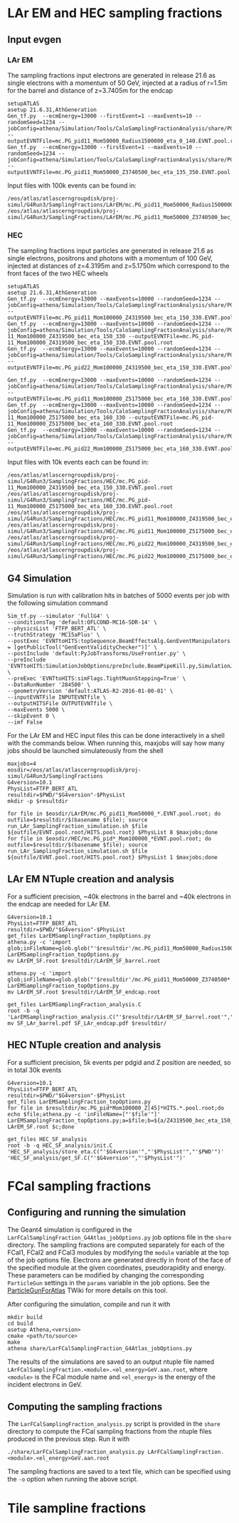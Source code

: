 # LAr EM and HEC sampling fractions

## Input evgen

### LAr EM
The sampling fractions input electrons are generated in release 21.6 as single electrons with a momentum of 50 GeV, injected at a radius of r=1.5m for the barrel and distance of z=3.7405m for the endcap
```
setupATLAS
asetup 21.6.31,AthGeneration
Gen_tf.py  --ecmEnergy=13000 --firstEvent=1 --maxEvents=10 --randomSeed=1234 --jobConfig=athena/Simulation/Tools/CaloSamplingFractionAnalysis/share/PG_pid11_Mom50000_Radius1500000_eta_0_140 --outputEVNTFile=mc.PG_pid11_Mom50000_Radius1500000_eta_0_140.EVNT.pool.root
Gen_tf.py  --ecmEnergy=13000 --firstEvent=1 --maxEvents=10 --randomSeed=1234 --jobConfig=athena/Simulation/Tools/CaloSamplingFractionAnalysis/share/PG_pid11_Mom50000_Z3740500_bec_eta_135_350 --outputEVNTFile=mc.PG_pid11_Mom50000_Z3740500_bec_eta_135_350.EVNT.pool.root
```
Input files with 100k events can be found in:
```
/eos/atlas/atlascerngroupdisk/proj-simul/G4Run3/SamplingFractions/LArEM/mc.PG_pid11_Mom50000_Radius1500000_eta_0_140.EVNT.pool.root
/eos/atlas/atlascerngroupdisk/proj-simul/G4Run3/SamplingFractions/LArEM/mc.PG_pid11_Mom50000_Z3740500_bec_eta_135_350.EVNT.pool.root
```

### HEC
The sampling fractions input particles are generated in release 21.6 as single electrons, positrons and photons with a momentum of 100 GeV, injected at distances of z=4.3195m and z=5.1750m which correspond to the front faces of the two HEC wheels
```
setupATLAS
asetup 21.6.31,AthGeneration
Gen_tf.py  --ecmEnergy=13000 --maxEvents=10000 --randomSeed=1234 --jobConfig=athena/Simulation/Tools/CaloSamplingFractionAnalysis/share/PG_pid11_Mom100000_Z4319500_bec_eta_150_330 --outputEVNTFile=mc.PG_pid11_Mom100000_Z4319500_bec_eta_150_330.EVNT.pool.root
Gen_tf.py  --ecmEnergy=13000 --maxEvents=10000 --randomSeed=1234 --jobConfig=athena/Simulation/Tools/CaloSamplingFractionAnalysis/share/PG_pid-11_Mom100000_Z4319500_bec_eta_150_330 --outputEVNTFile=mc.PG_pid-11_Mom100000_Z4319500_bec_eta_150_330.EVNT.pool.root
Gen_tf.py  --ecmEnergy=13000 --maxEvents=10000 --randomSeed=1234 --jobConfig=athena/Simulation/Tools/CaloSamplingFractionAnalysis/share/PG_pid22_Mom100000_Z4319500_bec_eta_150_330 --outputEVNTFile=mc.PG_pid22_Mom100000_Z4319500_bec_eta_150_330.EVNT.pool.root

Gen_tf.py  --ecmEnergy=13000 --maxEvents=10000 --randomSeed=1234 --jobConfig=athena/Simulation/Tools/CaloSamplingFractionAnalysis/share/PG_pid11_Mom100000_Z5175000_bec_eta_160_330 --outputEVNTFile=mc.PG_pid11_Mom100000_Z5175000_bec_eta_160_330.EVNT.pool.root
Gen_tf.py  --ecmEnergy=13000 --maxEvents=10000 --randomSeed=1234 --jobConfig=athena/Simulation/Tools/CaloSamplingFractionAnalysis/share/PG_pid-11_Mom100000_Z5175000_bec_eta_160_330 --outputEVNTFile=mc.PG_pid-11_Mom100000_Z5175000_bec_eta_160_330.EVNT.pool.root
Gen_tf.py  --ecmEnergy=13000 --maxEvents=10000 --randomSeed=1234 --jobConfig=athena/Simulation/Tools/CaloSamplingFractionAnalysis/share/PG_pid22_Mom100000_Z5175000_bec_eta_160_330 --outputEVNTFile=mc.PG_pid22_Mom100000_Z5175000_bec_eta_160_330.EVNT.pool.root
```

Input files with 10k events each can be found in:
```
/eos/atlas/atlascerngroupdisk/proj-simul/G4Run3/SamplingFractions/HEC/mc.PG_pid-11_Mom100000_Z4319500_bec_eta_150_330.EVNT.pool.root
/eos/atlas/atlascerngroupdisk/proj-simul/G4Run3/SamplingFractions/HEC/mc.PG_pid-11_Mom100000_Z5175000_bec_eta_160_330.EVNT.pool.root
/eos/atlas/atlascerngroupdisk/proj-simul/G4Run3/SamplingFractions/HEC/mc.PG_pid11_Mom100000_Z4319500_bec_eta_150_330.EVNT.pool.root
/eos/atlas/atlascerngroupdisk/proj-simul/G4Run3/SamplingFractions/HEC/mc.PG_pid11_Mom100000_Z5175000_bec_eta_160_330.EVNT.pool.root
/eos/atlas/atlascerngroupdisk/proj-simul/G4Run3/SamplingFractions/HEC/mc.PG_pid22_Mom100000_Z4319500_bec_eta_150_330.EVNT.pool.root
/eos/atlas/atlascerngroupdisk/proj-simul/G4Run3/SamplingFractions/HEC/mc.PG_pid22_Mom100000_Z5175000_bec_eta_160_330.EVNT.pool.root
```

## G4 Simulation
Simulation is run with calibration hits in batches of 5000 events per job with the following simulation command
```
Sim_tf.py --simulator 'FullG4' \
--conditionsTag 'default:OFLCOND-MC16-SDR-14' \
--physicsList 'FTFP_BERT_ATL' \
--truthStrategy 'MC15aPlus' \
--postExec 'EVNTtoHITS:topSequence.BeamEffectsAlg.GenEventManipulators = [getPublicTool("GenEventValidityChecker")]' \
--postInclude 'default:PyJobTransforms/UseFrontier.py' \
--preInclude 'EVNTtoHITS:SimulationJobOptions/preInclude.BeamPipeKill.py,SimulationJobOptions/preInclude.CalHits.py,SimulationJobOptions/preInclude.ParticleID.py' \
--preExec 'EVNTtoHITS:simFlags.TightMuonStepping=True' \
--DataRunNumber '284500' \
--geometryVersion 'default:ATLAS-R2-2016-01-00-01' \
--inputEVNTFile INPUTEVNTfile \
--outputHITSFile OUTPUTEVNTfile \
--maxEvents 5000 \
--skipEvent 0 \
--imf False
```

For the LAr EM and HEC input files this can be done interactively in a shell with the commands below. When running this, maxjobs will say how many jobs should be launched simulateously from the shell
```
maxjobs=4
eosdir=/eos/atlas/atlascerngroupdisk/proj-simul/G4Run3/SamplingFractions
G4version=10.1
PhysList=FTFP_BERT_ATL
resultdir=$PWD/"$G4version"-$PhysList
mkdir -p $resultdir

for file in $eosdir/LArEM/mc.PG_pid11_Mom50000_*.EVNT.pool.root; do outfile=$resultdir/$(basename $file); source run_LAr_SamplingFraction_simulation.sh $file ${outfile/EVNT.pool.root/HITS.pool.root} $PhysList 8 $maxjobs;done
for file in $eosdir/HEC/mc.PG_pid*_Mom100000_*EVNT.pool.root; do outfile=$resultdir/$(basename $file); source run_LAr_SamplingFraction_simulation.sh $file ${outfile/EVNT.pool.root/HITS.pool.root} $PhysList 1 $maxjobs;done
```

## LAr EM NTuple creation and analysis
For a sufficient precision, ~40k electrons in the barrel and ~40k electrons in the endcap are needed for LAr EM.

```
G4version=10.1
PhysList=FTFP_BERT_ATL
resultdir=$PWD/"$G4version"-$PhysList
get_files LarEMSamplingFraction_topOptions.py
athena.py -c 'import glob;inFileName=glob.glob("'$resultdir'/mc.PG_pid11_Mom50000_Radius1500000*.HITS.*.pool.root")' LarEMSamplingFraction_topOptions.py
mv LArEM_SF.root $resultdir/LArEM_SF_barrel.root

athena.py -c 'import glob;inFileName=glob.glob("'$resultdir'/mc.PG_pid11_Mom50000_Z3740500*.HITS.*.pool.root")' LarEMSamplingFraction_topOptions.py
mv LArEM_SF.root $resultdir/LArEM_SF_endcap.root

get_files LarEMSamplingFraction_analysis.C
root -b -q 'LarEMSamplingFraction_analysis.C("'$resultdir/LArEM_SF_barrel.root'","'$resultdir/LArEM_SF_endcap.root'")'
mv SF_LAr_barrel.pdf SF_LAr_endcap.pdf $resultdir/
```

## HEC NTuple creation and analysis
For a sufficient precision, 5k events per pdgid and Z position are needed, so in total 30k events

```
G4version=10.1
PhysList=FTFP_BERT_ATL
resultdir=$PWD/"$G4version"-$PhysList
get_files LarEMSamplingFraction_topOptions.py
for file in $resultdir/mc.PG_pid*Mom100000_Z[45]*HITS.*.pool.root;do echo $file;athena.py -c 'inFileName=["'$file'"]' LarEMSamplingFraction_topOptions.py;a=$file;b=${a/Z4319500_bec_eta_150_330.HITS/HECfwh.NTUP};c=${b/Z5175000_bec_eta_160_330.HITS/HECrwh.NTUP};mv LArEM_SF.root $c;done

get_files HEC_SF_analysis
root -b -q HEC_SF_analysis/init.C 'HEC_SF_analysis/store_eta.C("'$G4version'","'$PhysList'","'$PWD'")' 'HEC_SF_analysis/get_SF.C("'$G4version'","'$PhysList'")'
```


# FCal sampling fractions

## Configuring and running the simulation

The Geant4 simulation is configured in the `LarFCalSamplingFraction_G4Atlas_jobOptions.py` job options file in the `share` directory.
The sampling fractions are computed separately for each of the FCal1, FCal2 and FCal3 modules by modifying the `module` variable at the top of the job options file. 
Electrons are generated directly in front of the face of the specified module at the given coordinates, pseudorapidity and energy.
These parameters can be modified by changing the corresponding `ParticleGun` settings in the `params` variable in the job options.
See the [ParticleGunForAtlas](https://twiki.cern.ch/twiki/bin/viewauth/AtlasProtected/ParticleGunForAtlas) TWiki for more details on this tool.

After configuring the simulation, compile and run it with

```console
mkdir build
cd build
asetup Athena,<version>
cmake <path/to/source>
make
athena share/LarFCalSamplingFraction_G4Atlas_jobOptions.py
```

The results of the simulations are saved to an output ntuple file named `LArFCalSamplingFraction.<module>.<el_energy>GeV.aan.root`, where `<module>` is the FCal module name and `<el_energy>` is the energy of the incident electrons in GeV.

## Computing the sampling fractions

The `LarFCalSamplingFraction_analysis.py` script is provided in the `share` directory to compute the FCal sampling fractions from the ntuple files produced in the previous step.
Run it with

```console
./share/LarFCalSamplingFraction_analysis.py LArFCalSamplingFraction.<module>.<el_energy>GeV.aan.root
```

The sampling fractions are saved to a text file, which can be specified using the `-o` option when running the above script.

# Tile sampline fractions

